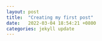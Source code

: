 ```yaml
---
layout: post
title:  "Creating my first post"
date:   2022-03-04 18:54:21 +0800
categories: jekyll update
---
```


